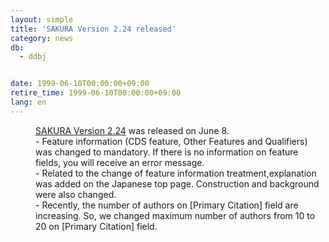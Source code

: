 ```yaml
---
layout: simple
title: 'SAKURA Version 2.24 released'
category: news
db:
  - ddbj


date: 1999-06-10T00:00:00+09:00
retire_time: 1999-06-10T00:00:00+09:00
lang: en
---
```


<dd><a href="http://sakura.ddbj.nig.ac.jp/" target="_blank">SAKURA Version 2.24</a> was released on June 8.<br>
<dd>- Feature information (CDS feature, Other Features and Qualifiers) was changed to mandatory. If there is no information on feature fields, you will receive an error message.<br>
<dd>- Related to the change of feature information treatment,explanation was added on the Japanese top page. Construction and background were also changed.<br>
<dd>- Recently, the number of authors on [Primary Citation] field are increasing. So, we changed maximum number of authors from 10 to 20 on [Primary Citation] field.</dd>
</dd>
</dd>
</dd>
